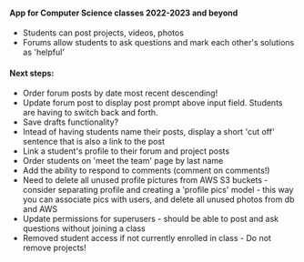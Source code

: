 #### App for Computer Science classes 2022-2023 and beyond
- Students can post projects, videos, photos
- Forums allow students to ask questions and mark each other's solutions as 'helpful'

#### Next steps:
- Order forum posts by date most recent descending!
- Update forum post to display post prompt above input field. Students are having to switch back and forth.
- Save drafts functionality?
- Intead of having students name their posts, display a short 'cut off' sentence that is also a link to the post
- Link a student's profile to their forum and project posts
- Order students on 'meet the team' page by last name
- Add the ability to respond to comments (comment on comments!)
- Need to delete all unused profile pictures from AWS S3 buckets - consider separating profile and
  creating a 'profile pics' model - this way you can associate pics with users, and delete all
  unused photos from db and AWS
- Update permissions for superusers - should be able to post and ask questions without
  joining a class
- Removed student access if not currently enrolled in class - Do not remove projects!